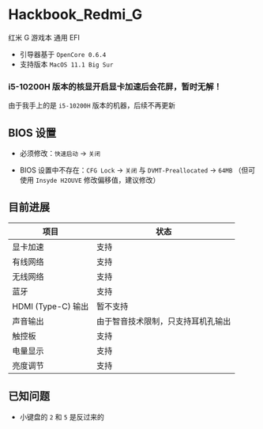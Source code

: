 # Hackbook_Redmi_G

红米 G 游戏本 通用 EFI

- 引导器基于 `OpenCore 0.6.4`
- 支持版本 `MacOS 11.1 Big Sur `

### i5-10200H 版本的核显开启显卡加速后会花屏，暂时无解！

由于我手上的是 `i5-10200H` 版本的机器，后续不再更新

## BIOS 设置

- 必须修改：`快速启动` -> `关闭`

- BIOS 设置中不存在：`CFG Lock` -> `关闭` 与 `DVMT-Preallocated` -> `64MB` （但可使用 `Insyde H2OUVE` 修改偏移值，建议修改）

## 目前进展

| 项目 | 状态 |
| ---- | ---- |
| 显卡加速 | 支持 |
| 有线网络 | 支持 |
| 无线网络 | 支持 |
| 蓝牙 | 支持 |
| HDMI (Type-C) 输出 | 暂不支持 |
| 声音输出 | 由于智音技术限制，只支持耳机孔输出 |
| 触控板 | 支持 |
| 电量显示 | 支持 |
| 亮度调节 | 支持 |

## 已知问题

- 小键盘的 `2` 和 `5` 是反过来的

